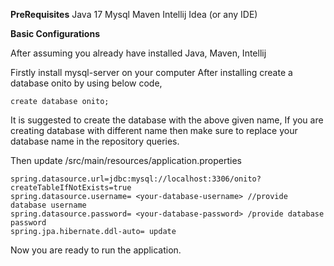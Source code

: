 
**PreRequisites**
Java 17
Mysql
Maven
Intellij Idea (or any IDE)

**Basic Configurations**

After assuming you already have installed Java, Maven, Intellij

Firstly install mysql-server on your computer
After installing create a database onito by using below code,
```agsl
create database onito;
```

It is suggested to create the database with the above given name,
If you are creating database with different name then make sure to replace
your database name in the repository queries.

Then update /src/main/resources/application.properties

```
spring.datasource.url=jdbc:mysql://localhost:3306/onito?createTableIfNotExists=true
spring.datasource.username= <your-database-username> //provide database username
spring.datasource.password= <your-database-password> /provide database password
spring.jpa.hibernate.ddl-auto= update
```

Now you are ready to run the application.